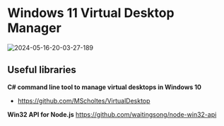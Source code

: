 # Windows 11 Virtual Desktop Manager

![2024-05-16-20-03-27-189](https://github.com/hisbvdis/win11-vdm/assets/5147554/faacb1ac-a6e4-40c8-bd6e-fe450a4e677e)

## Useful libraries
**C# command line tool to manage virtual desktops in Windows 10**
- https://github.com/MScholtes/VirtualDesktop

**Win32 API for Node.js**
https://github.com/waitingsong/node-win32-api
